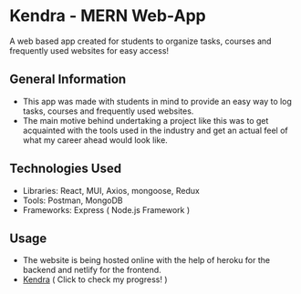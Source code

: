 
# Kendra - MERN Web-App
A web based app created for students to organize tasks, courses and frequently used websites for easy access!
## General Information
- This app was made with students in mind to provide an easy way to log tasks, courses and frequently used websites.
- The main motive behind undertaking a project like this was to get acquainted with the tools used in the industry and get an actual feel of what my career ahead would look like.
## Technologies Used
- Libraries: React, MUI, Axios, mongoose, Redux
- Tools: Postman, MongoDB
- Frameworks: Express ( Node.js Framework )
## Usage
- The website is being hosted online with the help of heroku for the backend and netlify for the frontend.
- [Kendra](https://kendraapi.netlify.app) ( Click to check my progress! )
